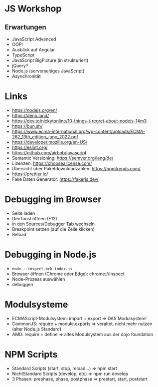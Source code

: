 # JS Workshop

## Erwartungen

- JavaScript Advanced
- OOP!
- Ausblick auf Angular
- TypeScript
- JavaScript BigPicture (in strukturiert)
- jQuery?
- Node.js (serverseitiges JavaScript)
- Asynchronität

# Links

- https://nodejs.org/en/
- https://deno.land/
- https://dev.to/nickytonline/10-things-i-regret-about-nodejs-14m3
- https://bun.sh/
- https://www.ecma-international.org/wp-content/uploads/ECMA-262_13th_edition_june_2022.pdf
- https://developer.mozilla.org/en-US/
- https://eslint.org/
- https://github.com/airbnb/javascript
- Semantic Versioning: https://semver.org/lang/de/
- Lizenzen: https://choosealicense.com/
- Übersicht über Paketdownloadzahlen: https://npmtrends.com/
- https://prettier.io/
- Fake Daten Generator: https://fakerjs.dev/

# Debugging im Browser

- Seite laden
- DevToosl öffnen (F12)
- in den Sources/Debugger Tab wechseln
- Breakpoint setzen (auf die Zeile klicken)
- Reload

# Debugging in Node.js

- `node --inspect-brk index.js`
- Browser öffnen (Chrome oder Edge): chrome://inspect
- Node-Prozess auswählen
- debuggen

# Modulsysteme

- ECMAScript-Modulsystem: import + export => DAS Modulsystem!
- CommonJS: require + module.exports => veraltet, nicht mehr nutzen (alter Node.js Standard)
- AMD: require + define => altes Modulsystem aus der dojo foundation

# NPM Scripts

- Standard Scripts (start, stop, reload...) => npm start
- NichtStandard Scripts (develop, etc) => npm run develop
- 3 Phasen: prephase, phase, postphase => prestart, start, poststart
